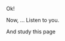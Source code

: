 <!--Хмм, скрытый текст-->
<p>Ok!</p>
<p>Now, ... Listen to you.<!--Your id is 125105--></p>
<p>And study this page</p>
<!--Хмм, скрытый текст-->
<!--__MAIN__-->
  <!--!@-->
    <!--password is your id-->
